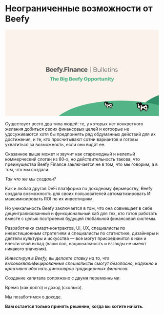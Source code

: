 # Неограниченные возможности от Beefy

![](../../.gitbook/assets/bulletin-the-big-beefy-opportunity.png)

Существует всего два типа людей: те, у которых нет конкретного желания добиться своих финансовых целей и котоорые не удосуживаются хотя бы предпринять ряд обдуманных действий для их достижения, и те, кто просчитывают сотни вариантов и готовы ухватиться за возможность, если они видят ее.

Сказанное выше может и звучит как старомодный и нелепый коммерческий слоган из 80-х, но действительность такова, что преимущества Beefy Finance заключается не в том, что мы говорим, а в том, что мы создали.

_Так что же мы создали?_

Как и любая другая DeFi платформа по доходному фермерству, Beefy создала возможность для своих пользователей автоматизировать И максимизировать ROI по их инвестициям.

Но уникальность Beefy заключается в том, что она совмещает в себе децентрализованный и функциональный хаб для тех, кто готов работать вместе с целью построения будущей глобальной финансовой системы.

Разработчики смарт-контрактов, UI, UX, специалисты по инвестиционным стратегиям и специалисты по статистике, дизайнеры и деятели культуры и искусства — все могут присоединится к нам и внести свой вклад (ваши пол, национальность и взгляды не имеют никакого значения).

_Инвестируя в Beefy, вы делаете ставку на то, что высококвалифицированные специалисты смогут безопасно, надежно и креативно обогнать динозавров традиционных финансов._

Создание капитала сопряжено с двумя переменными:

Время (как долго) и доход (сколько).

Мы позаботимся о доходе.

**Вам остается только принять решение, когда вы хотите начать.**
